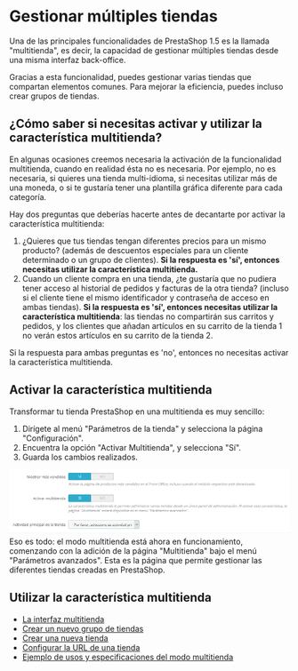 # Gestionar múltiples tiendas

Una de las principales funcionalidades de PrestaShop 1.5 es la llamada "multitienda", es decir, la capacidad de gestionar múltiples tiendas desde una misma interfaz back-office.

Gracias a esta funcionalidad, puedes gestionar varias tiendas que compartan elementos comunes. Para mejorar la eficiencia, puedes incluso crear grupos de tiendas.

## ¿Cómo saber si necesitas activar y utilizar la característica multitienda? <a id="Gestionarm&#xFA;ltiplestiendas-&#xBF;C&#xF3;mosabersinecesitasactivaryutilizarlacaracter&#xED;sticamultitienda?"></a>

En algunas ocasiones creemos necesaria la activación de la funcionalidad multitienda, cuando en realidad ésta no es necesaria. Por ejemplo, no es necesaria, si quieres una tienda multi-idioma, si necesitas utilizar más de una moneda, o si te gustaría tener una plantilla gráfica diferente para cada categoría.

Hay dos preguntas que deberías hacerte antes de decantarte por activar la característica multitienda:

1. ¿Quieres que tus tiendas tengan diferentes precios para un mismo producto? \(además de descuentos especiales para un cliente determinado o un grupo de clientes\). **Si la respuesta es 'sí', entonces necesitas utilizar la característica multitienda.**
2. Cuando un cliente compra en una tienda, ¿te gustaría que no pudiera tener acceso al historial de pedidos y facturas de la otra tienda? \(incluso si el cliente tiene el mismo identificador y contraseña de acceso en ambas tiendas\). **Si la respuesta es 'sí', entonces necesitas utilizar la característica multitienda**: las tiendas no compartirán sus carritos y pedidos, y los clientes que añadan artículos en su carrito de la tienda 1 no verán estos artículos en su carrito de la tienda 2.

Si la respuesta para ambas preguntas es 'no', entonces no necesitas activar la característica multitienda.

## Activar la característica multitienda <a id="Gestionarm&#xFA;ltiplestiendas-Activarlacaracter&#xED;sticamultitienda"></a>

Transformar tu tienda PrestaShop en una multitienda es muy sencillo:

1. Dirígete al menú "Parámetros de la tienda" y selecciona la página "Configuración".
2. Encuentra la opción "Activar Multitienda", y selecciona "Sí".
3. Guarda los cambios realizados.

![](../../.gitbook/assets/54265608.png)Eso es todo: el modo multitienda está ahora en funcionamiento, comenzando con la adición de la página "Multitienda" bajo el menú "Parámetros avanzados". Esta es la página que permite gestionar las diferentes tiendas creadas en PrestaShop.

## Utilizar la característica multitienda <a id="Gestionarm&#xFA;ltiplestiendas-Utilizarlacaracter&#xED;sticamultitienda"></a>

* [La interfaz multitienda](la-interfaz-multitienda.md)
* [Crear un nuevo grupo de tiendas](crear-nuevo-grupo-de-tiendas.md)
* [Crear una nueva tienda](crear-nueva-tienda.md)
* [Configurar la URL de una tienda](configurar-url-tienda.md)
* [Ejemplo de usos y especificaciones del modo multitienda](ejemplo-de-usos-y-especificaciones-del-modo-multitienda.md)

